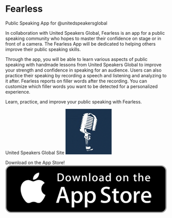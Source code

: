 # Fearless
Public Speaking App for @unitedspeakersglobal

In collaboration with United Speakers Global, Fearless is an app for a public speaking community who hopes to master their confidence on stage or in front of a camera. The Fearless App will be dedicated to helping others improve their public speaking skills.

Through the app, you will be able to learn various aspects of public speaking with handmade lessons from United Speakers Global to improve your strength and confidence in speaking for an audience. Users can also practice their speaking by recording a speech and listening and analyzing to it after. Fearless reports on filler words after the recording. You can customize which filler words you want to be detected for a personalized experience.

Learn, practice, and improve your public speaking with Fearless.

United Speakers Global Site
[![United Speakers Global](https://github.com/UncreativeName1/FearlessApp/blob/main/Shared/Assets.xcassets/Microphone.imageset/Microphone.png)](https://www.unitedspeakers.org/)

Download on the App Store!
[![Fearless App Store Download](https://github.com/UncreativeName1/FearlessApp/blob/main/Shared/Assets.xcassets/downloadappstore.imageset/downloadappstore.png)](https://apps.apple.com/ca/app/fearless/id1581042359)
